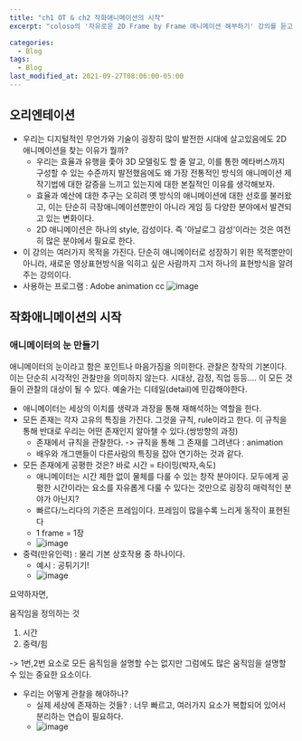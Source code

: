```yaml
---
title: "ch1 OT & ch2 작화애니메이션의 시작"
excerpt: "coloso의 '자유로운 2D Frame by Frame 애니메이션 해부하기' 강의를 듣고 정리하기 위한 목적을 가진 글입니다."

categories:
  - Blog
tags:
  - Blog
last_modified_at: 2021-09-27T08:06:00-05:00
---
```

## 오리엔테이션

- 우리는 디지털적인 무언가와 기술이 굉장히 많이 발전한 시대에 살고있음에도 2D 애니메이션을 찾는 이유가 뭘까? 
  - 우리는 효율과 유행을 좇아 3D 모델링도 할 줄 알고, 이를 통한 메타버스까지 구성할 수 있는 수준까지 
    발전했음에도 왜 가장 전통적인 방식의 애니메이션 제작기법에 대한 갈증을 느끼고 있는지에 대한 본질적인 이유를 생각해보자.
  - 효율과 예산에 대한 추구는 오히려 옛 방식의 애니메이션에 대한 선호를 불러왔고, 이는 단순히 극장애니메이션뿐만이 아니라 게임 등 다양한 분야에서 발견되고 있는 변화이다.
  - 2D 애니메이션은 하나의 style, 감성이다. 즉 '아날로그 감성'이라는 것은 여전히 많은 분야에서 필요로 한다.
- 이 강의는 여러가지 목적을 가진다. 단순히 애니메이터로 성장하기 위한 목적뿐만이 아니라, 새로운 영상표현방식을 익히고 싶은 사람까지 그저 하나의 표현방식을 알려주는 강의이다.
- 사용하는 프로그램 : Adobe animation cc
![image](https://user-images.githubusercontent.com/69496570/136167579-1db47c1f-2b74-4915-aae4-ad0a6d608331.png)


## 작화애니메이션의 시작
### 애니메이터의 눈 만들기

애니메이터의 눈이라고 함은 포인트나 마음가짐을 의미한다. 관찰은 창작의 기본이다. 이는 단순히 시각적인 관찰만을 의미하지 않는다. 시대상, 감정, 직업 등등.... 이 모든 것들이 관찰의 대상이 될 수 있다.
예술가는 디테일(detail)에 민감해야한다.
- 애니메이터는 세상의 이치를 생략과 과장을 통해 재해석하는 역할을 한다. 
- 모든 존재는 각자 고유의 특징을 가진다. 그것을 규칙, rule이라고 한다. 이 규칙을 통해 반대로 우리는 어떤 존재인지 알아챌 수 있다.(쌍방향의 과정)
  - 존재에서 규칙을 관찰한다. -> 규칙을 통해 그 존재를 그려낸다 : animation
  - 배우와 개그맨들이 다른사람의 특징을 잡아 연기하는 것과 같다.
- 모든 존재에게 공평한 것은? 바로 시간 = 타이밍(박자,속도)
  - 애니메이터는 시간 제한 없이 물체를 다룰 수 있는 창작 분야이다. 모두에게 공평한 시간이라는 요소를 자유롭게 다룰 수 있다는 것만으로 굉장히 매력적인 분야가 아닌지?
  - 빠르다/느리다의 기준은 프레임이다. 프레임이 많을수록 느리게 동작이 표현된다
  - 1 frame = 1장
  - ![image](https://user-images.githubusercontent.com/69496570/136168922-14240ce2-64d5-4f2e-b1c5-eb8bda107e0d.png)
- 중력(만유인력) : 물리 기본 상호작용 중 하나이다.
  - 예시 : 공튀기기!
  - ![image](https://user-images.githubusercontent.com/69496570/136169027-07e4a7f5-d54b-4eec-b7e0-b0c234d8ca01.png)

요약하자면,

움직임을 정의하는 것
1. 시간
2. 중력/힘

-> 1번,2번 요소로 모든 움직임을 설명할 수는 없지만 그럼에도 많은 움직임을 설명할 수 있는 중요한 요소이다.

- 우리는 어떻게 관찰을 해야하나?
  - 실제 세상에 존재하는 것들? : 너무 빠르고, 여러가지 요소가 복합되어 있어서 분리하는 연습이 필요하다.
  - ![image](https://user-images.githubusercontent.com/69496570/136169290-466c161b-ff45-40b1-b4e0-3cfa0656b9f8.png)

